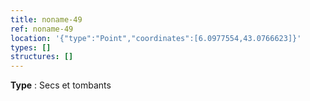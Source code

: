 ```yaml
---
title: noname-49
ref: noname-49
location: '{"type":"Point","coordinates":[6.0977554,43.0766623]}'
types: []
structures: []
---
```


**Type** : Secs et tombants  

